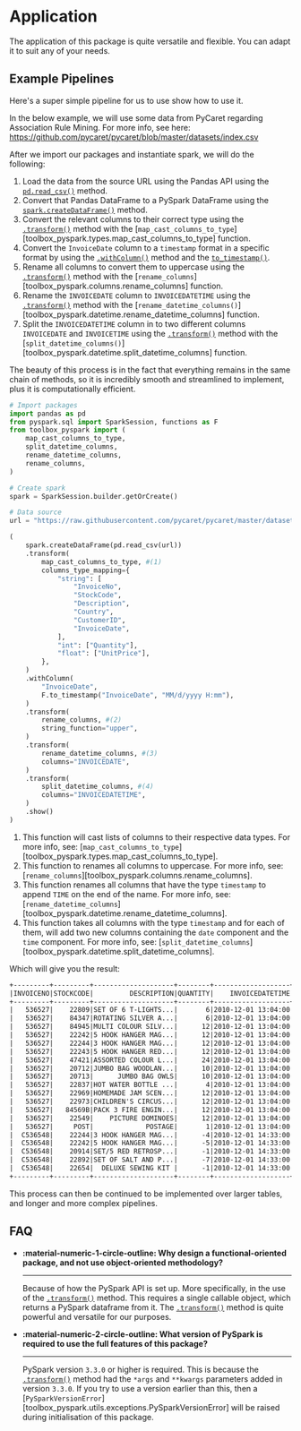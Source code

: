 # Application

The application of this package is quite versatile and flexible. You can adapt it to suit any of your needs.

## Example Pipelines

Here's a super simple pipeline for us to use show how to use it.

In the below example, we will use some data from PyCaret regarding Association Rule Mining. For more info, see here: https://github.com/pycaret/pycaret/blob/master/datasets/index.csv

After we import our packages and instantiate spark, we will do the following:

1. Load the data from the source URL using the Pandas API using the [`pd.read_csv()`][.read_csv] method.
1. Convert that Pandas DataFrame to a PySpark DataFrame using the [`spark.createDataFrame()`][.createDataFrame] method.
1. Convert the relevant columns to their correct type using the [`.transform()`][.transform] method with the [`map_cast_columns_to_type`][toolbox_pyspark.types.map_cast_columns_to_type] function.
1. Convert the `InvoiceDate` column to a `timestamp` format in a specific format by using the [`.withColumn()`][.withColumn] method and the [`to_timestamp()`][to_timestamp].
1. Rename all columns to convert them to uppercase using the [`.transform()`][.transform] method with the [`rename_columns`][toolbox_pyspark.columns.rename_columns] function.
1. Rename the `INVOICEDATE` column to `INVOICEDATETIME` using the [`.transform()`][.transform] method with the [`rename_datetime_columns()`][toolbox_pyspark.datetime.rename_datetime_columns] function.
1. Split the `INVOICEDATETIME` column in to two different columns `INVOICEDATE` and `INVOICETIME` using the [`.transform()`][.transform] method with the [`split_datetime_columns()`][toolbox_pyspark.datetime.split_datetime_columns] function.

The beauty of this process is in the fact that everything remains in the same chain of methods, so it is incredibly smooth and streamlined to implement, plus it is computationally efficient.

```{.py .python linenums="1" title="Simple Example"}
# Import packages
import pandas as pd
from pyspark.sql import SparkSession, functions as F
from toolbox_pyspark import (
    map_cast_columns_to_type,
    split_datetime_columns,
    rename_datetime_columns,
    rename_columns,
)

# Create spark
spark = SparkSession.builder.getOrCreate()

# Data source
url = "https://raw.githubusercontent.com/pycaret/pycaret/master/datasets/germany.csv"

(
    spark.createDataFrame(pd.read_csv(url))
    .transform(
        map_cast_columns_to_type, #(1)
        columns_type_mapping={
            "string": [
                "InvoiceNo",
                "StockCode",
                "Description",
                "Country",
                "CustomerID",
                "InvoiceDate",
            ],
            "int": ["Quantity"],
            "float": ["UnitPrice"],
        },
    )
    .withColumn(
        "InvoiceDate",
        F.to_timestamp("InvoiceDate", "MM/d/yyyy H:mm"),
    )
    .transform(
        rename_columns, #(2)
        string_function="upper",
    )
    .transform(
        rename_datetime_columns, #(3)
        columns="INVOICEDATE",
    )
    .transform(
        split_datetime_columns, #(4)
        columns="INVOICEDATETIME",
    )
    .show()
)
```

1. This function will cast lists of columns to their respective data types. For more info, see: [`map_cast_columns_to_type`][toolbox_pyspark.types.map_cast_columns_to_type].
2. This function to renames all columns to uppercase. For more info, see: [`rename_columns`][toolbox_pyspark.columns.rename_columns].
3. This function renames all columns that have the type `timestamp` to append `TIME` on the end of the name. For more info, see: [`rename_datetime_columns`][toolbox_pyspark.datetime.rename_datetime_columns].
4. This function takes all columns with the type `timestamp` and for each of them, will add two new columns containing the `date` component and the `time` component. For more info, see: [`split_datetime_columns`][toolbox_pyspark.datetime.split_datetime_columns].

Which will give you the result:

```txt
+---------+---------+--------------------+--------+-------------------+---------+----------+-------+-----------+-----------+
|INVOICENO|STOCKCODE|         DESCRIPTION|QUANTITY|    INVOICEDATETIME|UNITPRICE|CUSTOMERID|COUNTRY|INVOICEDATE|INVOICETIME|
+---------+---------+--------------------+--------+-------------------+---------+----------+-------+-----------+-----------+
|   536527|    22809|SET OF 6 T-LIGHTS...|       6|2010-12-01 13:04:00|     2.95|     12662|Germany| 2010-12-01|   13:04:00|
|   536527|    84347|ROTATING SILVER A...|       6|2010-12-01 13:04:00|     2.55|     12662|Germany| 2010-12-01|   13:04:00|
|   536527|    84945|MULTI COLOUR SILV...|      12|2010-12-01 13:04:00|     0.85|     12662|Germany| 2010-12-01|   13:04:00|
|   536527|    22242|5 HOOK HANGER MAG...|      12|2010-12-01 13:04:00|     1.65|     12662|Germany| 2010-12-01|   13:04:00|
|   536527|    22244|3 HOOK HANGER MAG...|      12|2010-12-01 13:04:00|     1.95|     12662|Germany| 2010-12-01|   13:04:00|
|   536527|    22243|5 HOOK HANGER RED...|      12|2010-12-01 13:04:00|     1.65|     12662|Germany| 2010-12-01|   13:04:00|
|   536527|    47421|ASSORTED COLOUR L...|      24|2010-12-01 13:04:00|     0.42|     12662|Germany| 2010-12-01|   13:04:00|
|   536527|    20712|JUMBO BAG WOODLAN...|      10|2010-12-01 13:04:00|     1.95|     12662|Germany| 2010-12-01|   13:04:00|
|   536527|    20713|      JUMBO BAG OWLS|      10|2010-12-01 13:04:00|     1.95|     12662|Germany| 2010-12-01|   13:04:00|
|   536527|    22837|HOT WATER BOTTLE ...|       4|2010-12-01 13:04:00|     4.65|     12662|Germany| 2010-12-01|   13:04:00|
|   536527|    22969|HOMEMADE JAM SCEN...|      12|2010-12-01 13:04:00|     1.45|     12662|Germany| 2010-12-01|   13:04:00|
|   536527|    22973|CHILDREN'S CIRCUS...|      12|2010-12-01 13:04:00|     1.65|     12662|Germany| 2010-12-01|   13:04:00|
|   536527|   84569B|PACK 3 FIRE ENGIN...|      12|2010-12-01 13:04:00|     1.25|     12662|Germany| 2010-12-01|   13:04:00|
|   536527|    22549|    PICTURE DOMINOES|      12|2010-12-01 13:04:00|     1.45|     12662|Germany| 2010-12-01|   13:04:00|
|   536527|     POST|             POSTAGE|       1|2010-12-01 13:04:00|     18.0|     12662|Germany| 2010-12-01|   13:04:00|
|  C536548|    22244|3 HOOK HANGER MAG...|      -4|2010-12-01 14:33:00|     1.95|     12472|Germany| 2010-12-01|   14:33:00|
|  C536548|    22242|5 HOOK HANGER MAG...|      -5|2010-12-01 14:33:00|     1.65|     12472|Germany| 2010-12-01|   14:33:00|
|  C536548|    20914|SET/5 RED RETROSP...|      -1|2010-12-01 14:33:00|     2.95|     12472|Germany| 2010-12-01|   14:33:00|
|  C536548|    22892|SET OF SALT AND P...|      -7|2010-12-01 14:33:00|     1.25|     12472|Germany| 2010-12-01|   14:33:00|
|  C536548|    22654|  DELUXE SEWING KIT |      -1|2010-12-01 14:33:00|     5.95|     12472|Germany| 2010-12-01|   14:33:00|
+---------+---------+--------------------+--------+-------------------+---------+----------+-------+-----------+-----------+
```

This process can then be continued to be implemented over larger tables, and longer and more complex pipelines.

## FAQ

<div class="grid cards" markdown>


- **:material-numeric-1-circle-outline: Why design a functional-oriented package, and not use object-oriented methodology?**

    ---

    Because of how the PySpark API is set up. More specifically, in the use of the [`.transform()`][.transform] method. This requires a single callable object, which returns a PySpark dataframe from it. The [`.transform()`][.transform] method is quite powerful and versatile for our purposes.

- **:material-numeric-2-circle-outline: What version of PySpark is required to use the full features of this package?**

    ---

    PySpark version `3.3.0` or higher is required. This is because the [`.transform()`][.transform] method had the `*args` and `**kwargs` parameters added in version `3.3.0`. If you try to use a version earlier than this, then a [`PySparkVersionError`][toolbox_pyspark.utils.exceptions.PySparkVersionError] will be raised during initialisation of this package.

</div>

[.read_csv]: https://pandas.pydata.org/docs/reference/api/pandas.read_csv.html
[to_timestamp]: https://spark.apache.org/docs/latest/api/python/reference/pyspark.sql/api/pyspark.sql.functions.to_timestamp.html
[.createDataFrame]: https://spark.apache.org/docs/latest/api/python/reference/pyspark.sql/api/pyspark.sql.SparkSession.createDataFrame.html
[.withColumn]: https://spark.apache.org/docs/latest/api/python/reference/pyspark.sql/api/pyspark.sql.DataFrame.withColumn.html
[.transform]: https://spark.apache.org/docs/latest/api/python/reference/pyspark.sql/api/pyspark.sql.DataFrame.transform.html
